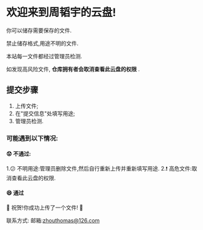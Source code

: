 # **欢迎来到周韬宇的云盘!**
你可以储存需要保存的文件.

禁止储存格式,用途不明的文件.

本站每一文件都经过管理员检测.

如发现高风险文件, **仓库拥有者会取消查看此云盘的权限** .

## 提交步骤
   1. 上传文件;
   2. 在"提交信息"处填写用途;
   3. 管理员检测.
### 可能遇到以下情况: 
#### :worried: 不通过:
   1.:confused: 不明用途:管理员删除文件,然后自行重新上传并重新填写用途.
   2.:exclamation: 高危文件:取消查看此云盘的权限.

#### :smile: 通过

   🎉  祝贺!你成功上传了一个文件! 🎉 

联系方式:
邮箱:zhouthomas@126.com
